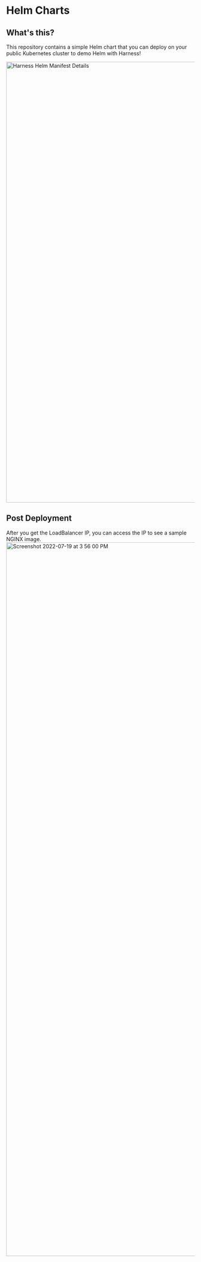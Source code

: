 # Helm Charts 

## What's this?

This repository contains a simple Helm chart that you can deploy on your public Kubernetes cluster to demo Helm with Harness!

<img width="1176" alt="Harness Helm Manifest Details" src="https://user-images.githubusercontent.com/67012359/179702273-0133a99b-1b08-4508-8dd7-c8b5ea0d85c4.png">


## Post Deployment

After you get the LoadBalancer IP, you can access the IP to see a sample NGINX image.
<img width="1904" alt="Screenshot 2022-07-19 at 3 56 00 PM" src="https://user-images.githubusercontent.com/67012359/179729542-cffb2585-57a8-4d18-a48a-9114c6c71898.png">
